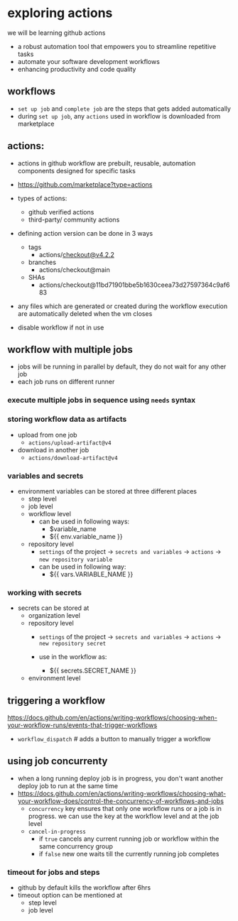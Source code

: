# exploring actions
we will be learning github actions
- a robust automation tool that empowers you to streamline repetitive tasks
- automate your software development workflows
- enhancing productivity and code quality


## workflows
- `set up job` and `complete job` are the steps that gets added automatically
- during `set up job`, any `actions` used in workflow is downloaded from marketplace

## actions:
- actions in github workflow are prebuilt, reusable, automation components designed for specific tasks
- https://github.com/marketplace?type=actions
- types of actions:
    - github verified actions
    - third-party/ community actions

- defining action version can be done in 3 ways
    - tags
        - actions/checkout@v4.2.2
    - branches
        - actions/checkout@main 
    - SHAs
        - actions/checkout@11bd71901bbe5b1630ceea73d27597364c9af683

- any files which are generated or created during the workflow execution are automatically deleted when the vm closes

- disable workflow if not in use

## workflow with multiple jobs
- jobs will be running in parallel by default, they do not wait for any other job 
- each job runs on different runner

### execute multiple jobs in sequence using `needs` syntax

### storing workflow data as artifacts
- upload from one job 
    - `actions/upload-artifact@v4`
- download in another job
    - `actions/download-artifact@v4`

### variables and secrets
- environment variables can be stored at three different places
    - step level
    - job level
    - workflow level
        - can be used in following ways:
            - $variable_name
            - ${{ env.variable_name }}
    - repository level
        - `settings` of the project -> `secrets and variables` -> `actions` -> `new repository variable`
       - can be used in following way:
            - ${{ vars.VARIABLE_NAME }} 

### working with secrets
- secrets can be stored at 
    - organization level
    - repository level
        - `settings` of the project -> `secrets and variables` -> `actions` -> `new repository secret`

        - use in the workflow as:
            - ${{ secrets.SECRET_NAME }}
    - environment level

## triggering a workflow

https://docs.github.com/en/actions/writing-workflows/choosing-when-your-workflow-runs/events-that-trigger-workflows

- `workflow_dispatch` # adds a button to manually trigger a workflow

## using job concurrenty
- when a long running deploy job is in progress, you don't want another deploy job to run at the same time
- https://docs.github.com/en/actions/writing-workflows/choosing-what-your-workflow-does/control-the-concurrency-of-workflows-and-jobs
    - `concurrency` key ensures that only one workflow runs or a job is in progress. we can use the key at the workflow level and at the job level 
    - `cancel-in-progress` 
        - if `true` cancels any current running job or workflow within the same concurrency group  
        - if `false` new one waits till the currently running job completes

### timeout for jobs and steps
- github by default kills the workflow after 6hrs
- timeout option can be mentioned at
    - step level
    - job level